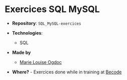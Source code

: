 # Exercices SQL MySQL

- **Repository**: `SQL_MySQL-exercices`

- **Technologies**:
  - SQL

- **Made by**  
  - [Marie Louise Ogdoc](https://github.com/OGlou7)

- **Where?**
        - Exercices done while in training at [Becode](https://github.com/becodeorg/)
